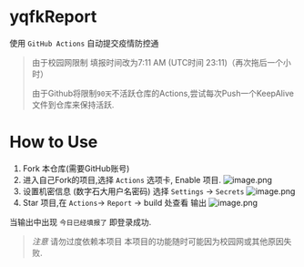 # yqfkReport
使用 `GitHub Actions` 自动提交疫情防控通
> 由于校园网限制 填报时间改为7:11 AM (UTC时间 23:11)（再次拖后一个小时）
>
> 由于Github将限制`90天`不活跃仓库的Actions,尝试每次Push一个KeepAlive文件到仓库来保持活跃.
# How to Use
1. Fork 本仓库(需要GitHub账号)
2. 进入自己Fork的项目,选择 `Actions` 选项卡, Enable 项目.
![image.png](https://i.loli.net/2021/03/23/FyRLgVT8b9Gan5A.png)
3. 设置机密信息 (数字石大用户名密码) 选择 `Settings` -> `Secrets`
![image.png](https://i.loli.net/2021/03/23/dCwh2HQZclasYrU.png)
4. Star 项目,在 `Actions`-> `Report` -> build 处查看 输出
![image.png](https://i.loli.net/2021/03/23/M7OgRsk3iPCuTFc.png)

当输出中出现 `今日已经填报了` 即登录成功.

> *注意* 请勿过度依赖本项目 本项目的功能随时可能因为校园网或其他原因失败.

